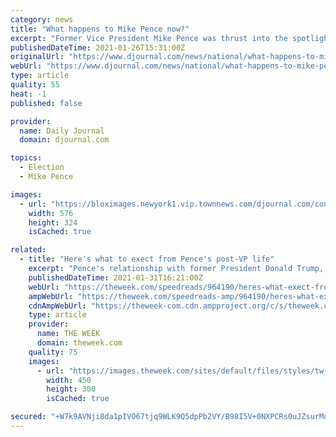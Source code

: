 ```yaml
---
category: news
title: "What happens to Mike Pence now?"
excerpt: "Former Vice President Mike Pence was thrust into the spotlight during the final days of Donald Trump's presidency. Now that the pair lost their reelection bid, though, what does Pence's"
publishedDateTime: 2021-01-26T15:31:00Z
originalUrl: "https://www.djournal.com/news/national/what-happens-to-mike-pence-now/video_ca2d2ae0-9b22-58fc-9e2c-e14e6c340339.html"
webUrl: "https://www.djournal.com/news/national/what-happens-to-mike-pence-now/video_ca2d2ae0-9b22-58fc-9e2c-e14e6c340339.html"
type: article
quality: 55
heat: -1
published: false

provider:
  name: Daily Journal
  domain: djournal.com

topics:
  - Election
  - Mike Pence

images:
  - url: "https://bloximages.newyork1.vip.townnews.com/djournal.com/content/tncms/assets/v3/editorial/c/a2/ca2d2ae0-9b22-58fc-9e2c-e14e6c340339/60103d80575e7.image.jpg?resize=576%2C324"
    width: 576
    height: 324
    isCached: true

related:
  - title: "Here's what to exect from Pence's post-VP life"
    excerpt: "Pence's relationship with former President Donald Trump, which, to put it mildly, faltered after the deadly Jan. 6 Capitol riot, does not appear to have improved over the last few weeks, NBC reports."
    publishedDateTime: 2021-01-31T16:21:00Z
    webUrl: "https://theweek.com/speedreads/964190/heres-what-exect-from-pences-postvp-life"
    ampWebUrl: "https://theweek.com/speedreads-amp/964190/heres-what-expect-from-pences-postvp-life"
    cdnAmpWebUrl: "https://theweek-com.cdn.ampproject.org/c/s/theweek.com/speedreads-amp/964190/heres-what-expect-from-pences-postvp-life"
    type: article
    provider:
      name: THE WEEK
      domain: theweek.com
    quality: 75
    images:
      - url: "https://images.theweek.com/sites/default/files/styles/tw_image_6_4/public/gettyimages-1230702122.jpg?itok=9TsIXNEV&resize=450x300"
        width: 450
        height: 300
        isCached: true

secured: "+W7k9AVNji8da1pIVO67tjq9WLK9Q5dpPb2VY/B98I5V+0NXPCRs0uJZsurMoz9if9Pk34CpQgOVAKPm8q43eQBLUNHGojMwRINElKBDwAWMTxoA7Z7yFPBAUsoJ7+wz7o0pYPvwWZ26CWVyBayJcXpNV6Xio8SVmJaGlSwlrM/20m36e2B+VHFtjioBPPt/pxRlhdM2lYXrZFVaXMKOQ/Ljw9KlrgtAFRo7WDIIl4D2Bq782vaJEKZXvaOqRpBikEmeCtrNLugATPUGymeh0wXn4aIAmtW54fBa4jA0nFyl3zlhM2WFlDmK4LEPTdhdxTAXbEPD0cynl8caDGFHh0HqEs/KfoM5gyuCKIyhqwM=;mhBnnY8bw9wwL97Qb/HSlQ=="
---
```


